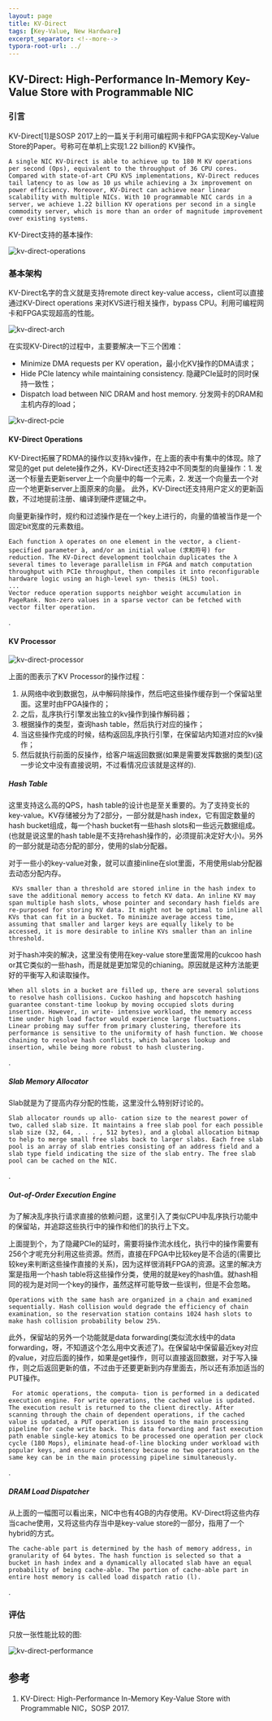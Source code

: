 ```yaml
---
layout: page
title: KV-Direct
tags: [Key-Value, New Hardware]
excerpt_separator: <!--more-->
typora-root-url: ../
---
```




## KV-Direct: High-Performance In-Memory Key-Value Store with Programmable NIC 



### 引言

  KV-Direct[1]是SOSP 2017上的一篇关于利用可编程网卡和FPGA实现Key-Value Store的Paper。号称可在单机上实现1.22 billion的 KV操作。

```
A single NIC KV-Direct is able to achieve up to 180 M KV operations per second (Ops), equivalent to the throughput of 36 CPU cores. Compared with state-of-art CPU KVS implementations, KV-Direct reduces tail latency to as low as 10 μs while achieving a 3x improvement on power efficiency. Moreover, KV-Direct can achieve near linear scalability with multiple NICs. With 10 programmable NIC cards in a server, we achieve 1.22 billion KV operations per second in a single commodity server, which is more than an order of magnitude improvement over existing systems.
```

 KV-Direct支持的基本操作:

![kv-direct-operations](/assets/img/kv-direct-operations.png)



### 基本架构

 KV-Direct名字的含义就是支持remote direct key-value access，client可以直接通过KV-Direct operations 来对KVS进行相关操作，bypass CPU。利用可编程网卡和FPGA实现超高的性能。

![kv-direct-arch](/assets/img/kv-direct-arch.png)



在实现KV-Direct的过程中，主要要解决一下三个困难：

* Minimize DMA requests per KV operation，最小化KV操作的DMA请求；
* Hide PCIe latency while maintaining consistency.  隐藏PCIe延时的同时保持一致性；
* Dispatch load between NIC DRAM and host memory. 分发网卡的DRAM和主机内存的load；

![kv-direct-pcie](/assets/img/kv-direct-pcie.png)



#### KV-Direct Operations 

  KV-Direct拓展了RDMA的操作以支持kv操作，在上面的表中有集中的体现。除了常见的get put delete操作之外，KV-Direct还支持2中不同类型的向量操作：1. 发送一个标量去更新server上一个向量中的每一个元素，2. 发送一个向量去一个对应一个地更新server上面原来的向量。 此外，KV-Direct还支持用户定义的更新函数，不过地提前注册、编译到硬件逻辑之中。

  向量更新操作时，规约和过滤操作是在一个key上进行的，向量的值被当作是一个固定bit宽度的元素数组。

```
Each function λ operates on one element in the vector, a client-specified parameter à, and/or an initial value (求和符号) for reduction. The KV-Direct development toolchain duplicates the λ several times to leverage parallelism in FPGA and match computation throughput with PCIe throughput, then compiles it into reconfigurable hardware logic using an high-level syn- thesis (HLS) tool. 
...
Vector reduce operation supports neighbor weight accumulation in PageRank. Non-zero values in a sparse vector can be fetched with vector filter operation.
```

.

>

#### KV Processor

 

![kv-direct-processor](/assets/img/kv-direct-processor.png)

上面的图表示了KV Processor的操作过程：

1. 从网络中收到数据包，从中解码除操作，然后吧这些操作缓存到一个保留站里面。这里时由FPGA操作的；
2. 之后，乱序执行引擎发出独立的kv操作到操作解码器；
3. 根据操作的类型，查询hash table，然后执行对应的操作；
4. 当这些操作完成的时候，结构返回乱序执行引擎，在保留站内知道对应的kv操作；
5. 然后就执行前面的反操作，给客户端返回数据(如果是需要发挥数据的类型)(这一步论文中没有直接说明，不过看情况应该就是这样的).

>

##### Hash Table 

  这里支持这么高的QPS，hash table的设计也是至关重要的。为了支持变长的key-value。KV存储被分为了2部分，一部分就是hash index，它有固定数量的hash bucket组成，每一个hash bucket有一些hash slots和一些远元数据组成。(也就是说这里的hash table是不支持rehash操作的，必须提前决定好大小)。另外的一部分就是动态分配的部分，使用的slab分配器。

  对于一些小的key-value对象，就可以直接inline在slot里面，不用使用slab分配器去动态分配内存。

```
 KVs smaller than a threshold are stored inline in the hash index to save the additional memory access to fetch KV data. An inline KV may span multiple hash slots, whose pointer and secondary hash fields are re-purposed for storing KV data. It might not be optimal to inline all KVs that can fit in a bucket. To minimize average access time, assuming that smaller and larger keys are equally likely to be accessed, it is more desirable to inline KVs smaller than an inline threshold.
```

对于hash冲突的解决，这里没有使用在key-value store里面常用的cukcoo hash or其它类似的一些hash，而是就是更加常见的chianing。原因就是这种方法能更好的平衡写入和读取操作。

```
When all slots in a bucket are filled up, there are several solutions to resolve hash collisions. Cuckoo hashing and hopscotch hashing  guarantee constant-time lookup by moving occupied slots during insertion. However, in write- intensive workload, the memory access time under high load factor would experience large fluctuations. Linear probing may suffer from primary clustering, therefore its performance is sensitive to the uniformity of hash function. We choose chaining to resolve hash conflicts, which balances lookup and insertion, while being more robust to hash clustering.
```

.

>

##### Slab Memory Allocator 

  Slab就是为了提高内存分配的性能，这里没什么特别好讨论的。

```
Slab allocator rounds up allo- cation size to the nearest power of two, called slab size. It maintains a free slab pool for each possible slab size (32, 64, . . . , 512 bytes), and a global allocation bitmap to help to merge small free slabs back to larger slabs. Each free slab pool is an array of slab entries consisting of an address field and a slab type field indicating the size of the slab entry. The free slab pool can be cached on the NIC. 
```

.

>

##### Out-of-Order Execution Engine 

  为了解决乱序执行请求直接的依赖问题，这里引入了类似CPU中乱序执行功能中的保留站，并追踪这些执行中的操作和他们的执行上下文。

  上面提到个，为了隐藏PCIe的延时，需要将操作流水线化，执行中的操作需要有256个才呢充分利用这些资源。然而，直接在FPGA中比较key是不合适的(需要比较key来判断这些操作直接的关系)，因为这样很消耗FPGA的资源。这里的解决方案是指用一个hash table将这些操作分类，使用的就是key的hash值。就hash相同的视为是对同一个key的操作，虽然这样可能导致一些误判，但是不会忽略。

```
Operations with the same hash are organized in a chain and examined sequentially. Hash collision would degrade the efficiency of chain examination, so the reservation station contains 1024 hash slots to make hash collision probability below 25%.
```

此外，保留站的另外一个功能就是data forwarding(类似流水线中的data forwarding，呀，不知道这个怎么用中文表述了)。在保留站中保留最近key对应的value，对应后面的操作，如果是get操作，则可以直接返回数据，对于写入操作，则之后返回更新的值，不过由于还要更新到内存里面去，所以还有添加适当的PUT操作。

```
 For atomic operations, the computa- tion is performed in a dedicated execution engine. For write operations, the cached value is updated. The execution result is returned to the client directly. After scanning through the chain of dependent operations, if the cached value is updated, a PUT operation is issued to the main processing pipeline for cache write back. This data forwarding and fast execution path enable single-key atomics to be processed one operation per clock cycle (180 Mops), eliminate head-of-line blocking under workload with popular keys, and ensure consistency because no two operations on the same key can be in the main processing pipeline simultaneously.
```

.

>

##### DRAM Load Dispatcher 

 从上面的一幅图可以看出来，NIC中也有4GB的内存使用。KV-Direct将这些内存当cache使用，又将这些内存当中是key-value store的一部分，指用了一个hybrid的方式。

```
The cache-able part is determined by the hash of memory address, in granularity of 64 bytes. The hash function is selected so that a bucket in hash index and a dynamically allocated slab have an equal probability of being cache-able. The portion of cache-able part in entire host memory is called load dispatch ratio (l).
```

.

>

### 评估

 只放一张性能比较的图:

![kv-direct-performance](/assets/img/kv-direct-performance.png)



## 参考

1. KV-Direct: High-Performance In-Memory Key-Value Store with Programmable NIC，SOSP 2017.

